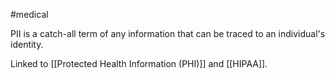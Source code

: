 #medical

PII is a catch-all term of any information that can be traced to an individual's identity.

Linked to [[Protected Health Information (PHI)]] and [[HIPAA]].